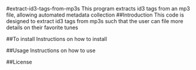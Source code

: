 #extract-id3-tags-from-mp3s
This program extracts id3 tags from an mp3 file, allowing automated metadata collection
##Introduction
This code is designed to extract id3 tags from mp3s such that the user can file more details on their favorite tunes

##To install
Instructions on how to install

##Usage
Instructions on how to use

##License

